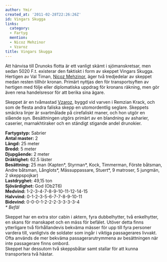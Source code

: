```yaml
---
author: Ymir
created_at: '2011-02-28T22:26:26Z'
id: Vingars Skugga
links:
  category:
  - Fartyg
  mention:
  - Nicoz Mehzinor
  - Vzaroz
title: Vingars Skugga
---
```


Att hänvisa till Drunoks flotta är ett vanligt skämt i sjömanskretsar, men sedan 5020 F.t. existerar
den faktiskt i form av skeppet Vingars Skugga. Hertigen av Val Timan, [Nicoz Mehzinor], äger två
tredjedelar av skeppet medan resten tillhör kronan. Primärt nyttjas den för transportsyften av
hertigen med följe eller diplomatiska uppdrag för kronans räkning, men gör även rena handelsresor
för att berika sina ägare.

Skeppet är en tvåmastad [Vzaroz], byggd vid varven i Remzian Krack, och som de flesta andra faliska
skepp en utomordentlig seglare. Skeppets smäckra linjer är svartmålade på cirefaliskt maner, och hon
utgör en slående syn. Besättningen utgörs primärt av en blandning av asharier, caserier,
marnakhtiraker och en ständigt stigande andel drunokier.

**Fartygstyp:** Sabrier\
**Antal master:** 2\
**Längd:** 25 meter\
**Bredd:** 5 meter\
**Djupgående:** 2 meter\
**Dräktighet:** 62.5 läster\
**Besättning:** 25 man (Kapten\*, Styrman\*, Kock, Timmerman, Förste båtsman, Andre båtsman,
Långlots\*, Mässuppassare, Stuert\*, 9 matroser, 5 jungmän, 2 skeppspojkar)\
**Lastdryghet:** 49,15 ton\
**Sjövärdighet:** God (Ob2T6)\
**Medvind:** 1-2-3-4-7-8-9-10-11-12-14-15\
**Halvvind:** 0-1-2-3-5-6-7-7-8-9-10-11\
**Bidevind:** 0-0-0-1-2-2-2-3-3-3-3-4\
*\* Befäl*

Skeppet har en extra stor cabin i aktern, fyra dubbelhytter, två enkelhytter, en skans för manskapet
och en mäss för befälet. Utöver detta finns ytterligare två förhållandevis bekväma mässer för upp
till fyra personer vardera till, vanligtvis de soldater som ingår i viktiga passagerares livvakt.
Ofta används de mer bekväma passagerarutrymmena av besättningen när inte passagerare finns ombord.\
Skeppet har dessutom två skeppsbåtar samt stallar för att kunna transportera två hästar.

  [Nicoz Mehzinor]: Nicoz_Mehzinor
  [Vzaroz]: Vzaroz